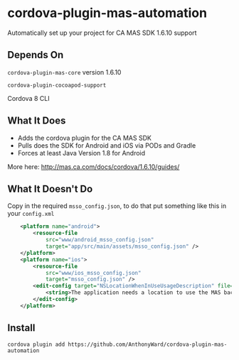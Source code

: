 # cordova-plugin-mas-automation

Automatically set up your project for CA MAS SDK 1.6.10 support

## Depends On

`cordova-plugin-mas-core` version 1.6.10

`cordova-plugin-cocoapod-support`

Cordova 8 CLI

## What It Does

- Adds the cordova plugin for the CA MAS SDK
- Pulls does the SDK for Android and iOS via PODs and Gradle
- Forces at least Java Version 1.8 for Android

More here: http://mas.ca.com/docs/cordova/1.6.10/guides/

## What It Doesn't Do

Copy in the required `msso_config.json`, to do that put something like this in your `config.xml`

```xml
    <platform name="android">
        <resource-file 
            src="www/android_msso_config.json"
            target="app/src/main/assets/msso_config.json" />
    </platform>
    <platform name="ios">
        <resource-file
            src="www/ios_msso_config.json"
            target="msso_config.json" />
        <edit-config target="NSLocationWhenInUseUsageDescription" file="*-Info.plist" mode="merge">
            <string>The application needs a location to use the MAS backend services</string>
        </edit-config>
    </platform>
```

## Install

`cordova plugin add https://github.com/AnthonyWard/cordova-plugin-mas-automation`
